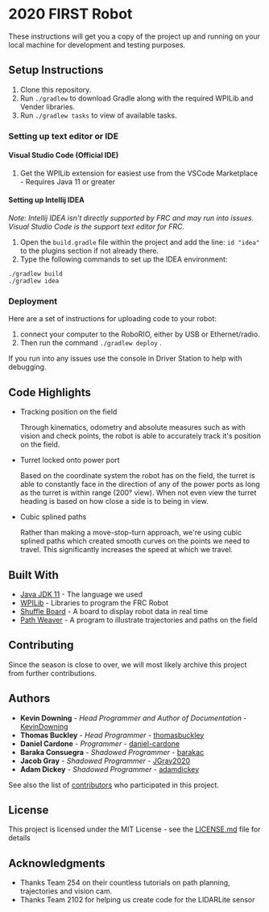 # 2020 FIRST Robot

These instructions will get you a copy of the project up and running on your local machine for development and testing purposes.

## Setup Instructions

1. Clone this repository.
2. Run `./gradlew` to download Gradle along with the required WPILib and Vender libraries.
3. Run `./gradlew tasks` to view of available tasks.

### Setting up text editor or IDE

#### Visual Studio Code (Official IDE)

1. Get the WPILib extension for easiest use from the VSCode Marketplace - Requires Java 11 or greater



#### Setting up Intellij IDEA

*Note: Intellij IDEA isn't directly supported by FRC and may run into issues. Visual Studio Code is the support text editor for FRC.*

1. Open the `build.gradle` file within the project and add the line: `id "idea"` to the plugins section if not already there.
2. Type the following commands to set up the IDEA environment:

```
./gradlew build
./gradlew idea
```



### Deployment

Here are a set of instructions for uploading code to your robot: 

1. connect your computer to the RoboRIO, either by USB or Ethernet/radio. 
2. Then run the command `./gradlew deploy` .

If you run into any issues use the console in Driver Station to help with debugging.

## Code Highlights

* Tracking position on the field

  Through kinematics, odometry and absolute measures such as with vision and check points, the robot is able to accurately track it's position on the field.

* Turret locked onto power port

  Based on the coordinate system the robot has on the field, the turret is able to constantly face in the direction of any of the power ports as long as the turret is within range (200° view).  When not even view the turret heading is based on how close a side is to being in view. 

* Cubic splined paths

  Rather than making a move-stop-turn approach, we're using cubic splined paths which created smooth curves on the points we need to travel. This significantly increases the speed at which we travel.

## Built With

- [Java JDK  11](http://www.oracle.com/technetwork/java/javase/overview/index.html) - The language we used
- [WPILib](http://first.wpi.edu/FRC/roborio/release/docs/java/) - Libraries to program the FRC Robot
- [Shuffle Board](https://github.com/wpilibsuite/PathWeaver) - A board to display robot data in real time
- [Path Weaver](https://github.com/wpilibsuite/shuffleboard) - A program to illustrate trajectories and paths on the field

## Contributing

Since the season is close to over, we will most likely archive this project from further contributions.

## Authors

- **Kevin Downing** - *Head Programmer and Author of Documentation* - [KevinDowning](https://github.com/KevinDowning)
- **Thomas Buckley** - *Head Programmer* - [thomasbuckley](https://github.com/thomasabuckley)
- **Daniel Cardone** - *Programmer* - [daniel-cardone]( https://github.com/orgs/Team61/people/daniel-cardone )
- **Baraka  Consuegra** - *Shadowed Programmer* - [barakac]( https://github.com/orgs/Team61/people/barakac )
- **Jacob Gray** - *Shadowed Programmer* - [JGray2020](https://github.com/JGray2020)
- **Adam Dickey** - *Shadowed Programmer* - [adamdickey](https://github.com/adamdickey)

See also the list of [contributors](https://github.com/your/project/contributors) who participated in this project.

## License

This project is licensed under the MIT License - see the [LICENSE.md](https://github.com/Team61/2019-robot-v1/blob/master/LICENSE.md) file for details

## Acknowledgments

- Thanks Team 254 on their countless tutorials on path planning, trajectories and vision cam.
- Thanks Team 2102 for helping us create code for the LIDARLite sensor
